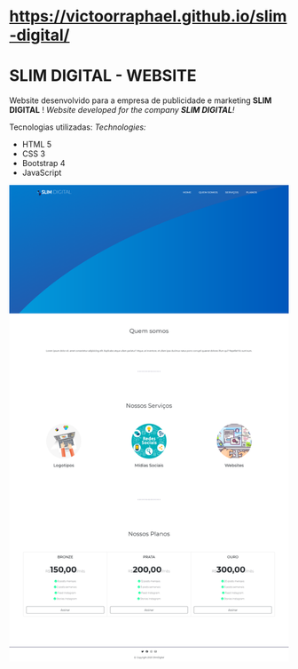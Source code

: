 # https://victoorraphael.github.io/slim-digital/
# SLIM DIGITAL - WEBSITE

Website desenvolvido para a empresa de publicidade e marketing **SLIM DIGITAL** !
*Website developed for the company **SLIM DIGITAL**!*

Tecnologias utilizadas:
*Technologies:*

* HTML 5
* CSS 3
* Bootstrap 4
* JavaScript

![](media/screenshoot.png)
